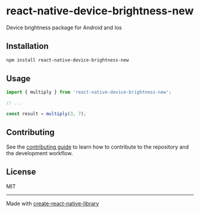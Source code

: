 # react-native-device-brightness-new

Device brightness package for Android and Ios

## Installation

```sh
npm install react-native-device-brightness-new
```

## Usage


```js
import { multiply } from 'react-native-device-brightness-new';

// ...

const result = multiply(3, 7);
```


## Contributing

See the [contributing guide](CONTRIBUTING.md) to learn how to contribute to the repository and the development workflow.

## License

MIT

---

Made with [create-react-native-library](https://github.com/callstack/react-native-builder-bob)
